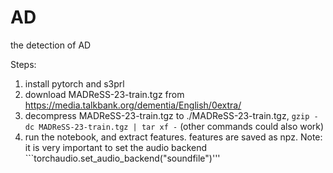 # AD
the detection of AD

Steps:
1. install pytorch and s3prl
2. download MADReSS-23-train.tgz from https://media.talkbank.org/dementia/English/0extra/
3. decompress MADReSS-23-train.tgz to ./MADReSS-23-train.tgz, `gzip -dc MADReSS-23-train.tgz | tar xf -` (other commands could also work)
4. run the notebook, and extract features. features are saved as npz. Note: it is very important to set the audio backend ```torchaudio.set_audio_backend("soundfile")'''
